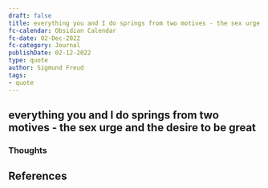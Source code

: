 ```yaml
---
draft: false
title: everything you and I do springs from two motives - the sex urge and the desire to be great
fc-calendar: Obsidian Calendar
fc-date: 02-Dec-2022
fc-category: Journal
publishDate: 02-12-2022
type: quote
author: Sigmund Freud
tags: 
- quote
---
```


## everything you and I do springs from two motives - the sex urge and the desire to be great

### Thoughts




## References
